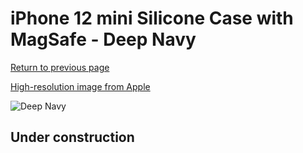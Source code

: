 # iPhone 12 mini Silicone Case with MagSafe - Deep Navy

[Return to previous page](/iphone_12)

[High-resolution image from Apple](https://store.storeimages.cdn-apple.com/8756/as-images.apple.com/is/MHKU3?wid=4500&hei=4500&fmt=png)

<div style="width: 512px"><img src="/almost_uncompressed/MHKU3.webp" alt="Deep Navy"></div>

## Under construction
